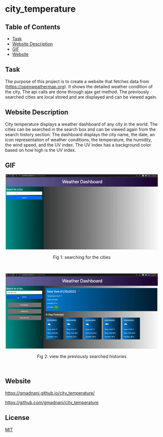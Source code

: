 # city_temperature

## Table of Contents
- [Task](#task)
- [Website Description](#Website-description)
- [GIF](#gif)
- [Website](#website)

## Task
The purpose of this project is to create a website that fetches data from (https://openweathermap.org). It shows the detailed weather condition of the city. The api calls are done through ajax get method. The previously searched cities are local stored and are displayed and can be viewed again.

## Website Description 
City temperature displays a weather dashboard of any city in the world. The cities can be searched in the search box and can be viewed again from the search history section. The dashboard displays the city name, the date, an icon representation of weather conditions, the temperature, the humidity, the wind speed, and the UV index. The UV index has a background color based on how high is the UV index.

## GIF

<p align="center">
  <img src="search.gif"  width="500" >
  <p align="center">Fig 1: searching for the cities</p>
  <br/>
</p>

<p align="center">
  <img src="viewhistory.gif"  width="500" >
  <p align="center">Fig 2: view the previously searched histories</p>
  <br/>
</p>


## Website
https://gmadnani.github.io/city_temperature/

https://github.com/gmadnani/city_temperature

## License
[MIT](https://choosealicense.com/licenses/mit/)
